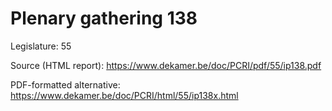 # Plenary gathering 138

Legislature: 55

Source (HTML report): https://www.dekamer.be/doc/PCRI/pdf/55/ip138.pdf

PDF-formatted alternative: https://www.dekamer.be/doc/PCRI/html/55/ip138x.html

